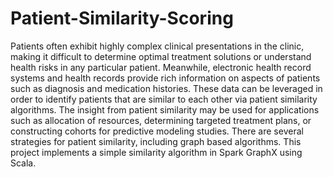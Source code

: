# Patient-Similarity-Scoring
Patients often exhibit highly complex clinical presentations in the clinic, making it difficult to determine optimal treatment solutions or understand health risks in any particular patient. Meanwhile, electronic health record systems and health records provide rich information on aspects of patients such as diagnosis and medication histories. These data can be leveraged in order to identify patients that are similar to each other via patient similarity algorithms. The insight from patient similarity may be used for applications such as allocation of resources, determining targeted treatment plans, or constructing cohorts for predictive modeling studies. There are several strategies for patient similarity, including graph based algorithms. This project implements a simple similarity algorithm in Spark GraphX using Scala.
